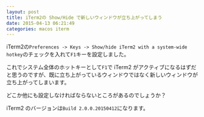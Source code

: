 ```yaml
---
layout: post
title: iTerm2の Show/Hide で新しいウィンドウが立ち上がってしまう
date: 2015-04-13 06:21:49
categories: macos iterm
---
```

<p>iTerm2の<code>Preferences -&gt; Keys -&gt; Show/hide iTerm2 with a system-wide hotkey</code>のチェックを入れて<code>F1</code>キーを設定しました。</p>

<p>これでシステム全体のホットキーとして<code>F1</code>で iTerm2 がアクティブになるはずだと思うのですが、既に立ち上がっているウィンドウではなく新しいウィンドウが立ち上がってしまいます。</p>

<p>どこか他にも設定しなければならないところがあるのでしょうか？</p>

<p>iTerm2 のバージョンは<code>Build 2.0.0.20150412</code>になります。</p>
